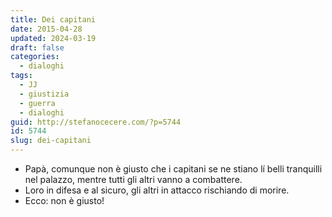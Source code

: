 ```yaml
---
title: Dei capitani
date: 2015-04-28
updated: 2024-03-19
draft: false
categories:
  - dialoghi
tags:
  - JJ
  - giustizia
  - guerra
  - dialoghi
guid: http://stefanocecere.com/?p=5744
id: 5744
slug: dei-capitani
---
```


- Papà, comunque non è giusto che i capitani se ne stiano lí belli tranquilli nel palazzo, mentre tutti gli altri vanno a combattere.
- Loro in difesa e al sicuro, gli altri in attacco rischiando di morire.
- Ecco: non è giusto!